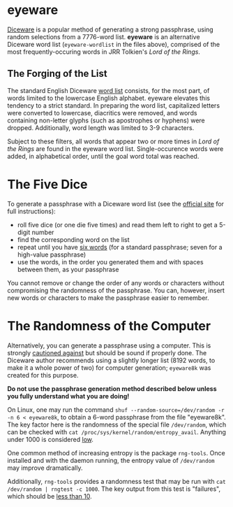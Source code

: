 # eyeware

[Diceware](http://world.std.com/~reinhold/diceware.html) is a popular method of generating a strong passphrase, using random selections from a 7776-word list. **eyeware** is an alternative Diceware word list (`eyeware-wordlist` in the files above), comprised of the most frequently-occuring words in JRR Tolkien's *Lord of the Rings*.

## The Forging of the List

The standard English Diceware [word list](http://world.std.com/~reinhold/diceware.html) consists, for the most part, of words limited to the lowercase English alphabet. eyeware elevates this tendency to a strict standard. In preparing the word list, capitalized letters were converted to lowercase, diacritics were removed, and words containing non-letter glyphs (such as apostrophes or hyphens) were dropped. Additionally, word length was limited to 3-9 characters.

Subject to these filters, all words that appear two or more times in *Lord of the Rings* are found in the eyeware word list. Single-occurence words were added, in alphabetical order, until the goal word total was reached.

# The Five Dice

To generate a passphrase with a Diceware word list (see the [official site](http://world.std.com/~reinhold/diceware.html) for full instructions):

- roll five dice (or one die five times) and read them left to right to get a 5-digit number
- find the corresponding word on the list
- repeat until you have [six words](http://world.std.com/~reinhold/dicewarefaq.html#howlong) (for a standard passphrase; seven for a high-value passphrase)
- use the words, in the order you generated them and with spaces between them, as your passphrase

You cannot remove or change the order of any words or characters without compromising the randomness of the passphrase. You can, however, insert new words or characters to make the passphrase easier to remember.

# The Randomness of the Computer

Alternatively, you can generate a passphrase using a computer. This is strongly [cautioned against](http://world.std.com/~reinhold/dicewarefaq.html#computer) but should be sound if properly done. The Diceware author recommends using a slightly longer list (8192 words, to make it a whole power of two) for computer generation; `eyeware8k` was created for this purpose.

**Do not use the passphrase generation method described below unless you fully understand what you are doing!**

On Linux, one may run the command `shuf --random-source=/dev/random -r -n 6 < eyeware8k`, to obtain a 6-word passphrase from the file "eyeware8k". The key factor here is the randomness of the special file `/dev/random`, which can be checked with `cat /proc/sys/kernel/random/entropy_avail`. Anything under 1000 is considered [low](https://wiki.archlinux.org/index.php/Haveged).

One common method of increasing entropy is the package `rng-tools`. Once installed and with the daemon running, the entropy value of `/dev/random` may improve dramatically.

Additionally, `rng-tools` provides a randomness test that may be run with `cat /dev/random | rngtest -c 1000`. The key output from this test is "failures", which should be [less than 10](https://wiki.archlinux.org/index.php/Rng-tools).

